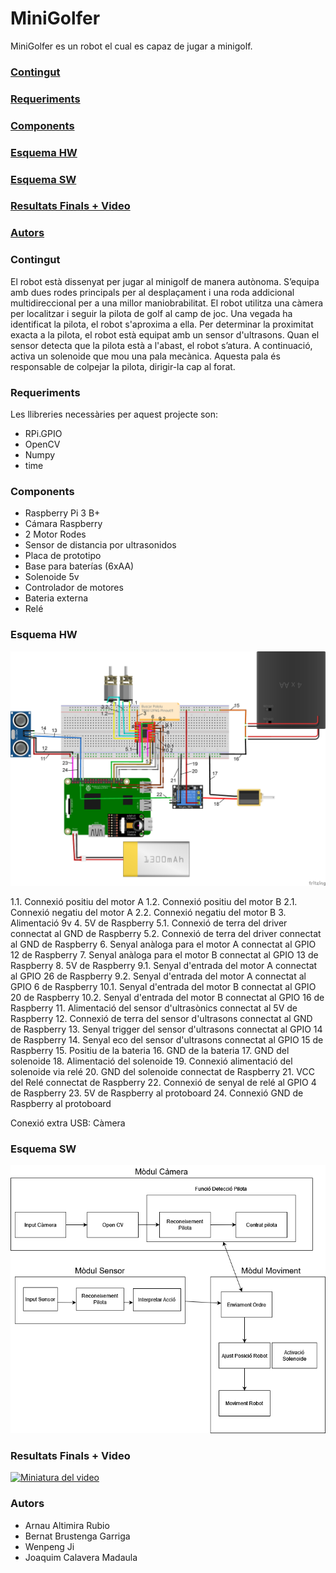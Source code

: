 # MiniGolfer
MiniGolfer es un robot el cual es capaz de jugar a minigolf.

### [Contingut](#contingut)
### [Requeriments](#requeriments)
### [Components](#components)
### [Esquema HW](#esquema-hw)
### [Esquema SW](#esquema-sw)
### [Resultats Finals + Video](#resultats-finals--video)
### [Autors](#autors)

### Contingut

El robot està dissenyat per jugar al minigolf de manera autònoma. S’equipa amb dues rodes principals per al desplaçament i una roda addicional multidireccional per a una millor maniobrabilitat. El robot utilitza una càmera per localitzar i seguir la pilota de golf al camp de joc. Una vegada ha identificat la pilota, el robot s'aproxima a ella.
Per determinar la proximitat exacta a la pilota, el robot està equipat amb un sensor d'ultrasons. Quan el sensor detecta que la pilota està a l'abast, el robot s’atura. A continuació, activa un solenoide que mou una pala mecànica. Aquesta pala és responsable de colpejar la pilota, dirigir-la cap al forat.

### Requeriments
Les llibreries necessàries per aquest projecte son:
- RPi.GPIO
- OpenCV
- Numpy
- time

### Components
- Raspberry Pi 3 B+
- Cámara Raspberry
- 2 Motor Rodes
- Sensor de distancia por ultrasonidos
- Placa de prototipo
- Base para baterías (6xAA)
- Solenoide 5v
- Controlador de motores
- Bateria externa
- Relé

### Esquema HW
![MiniGolfer Hardware Diagram](./HW/MiniGolfer_HW.png)

1.1. Connexió positiu del motor A
1.2. Connexió positiu del motor B
2.1. Connexió negatiu del motor A
2.2. Connexió negatiu del motor B
3. Alimentació 9v
4. 5V de Raspberry
5.1. Connexió de terra del driver connectat al GND de Raspberry
5.2. Connexió de terra del driver connectat al GND de Raspberry
6. Senyal anàloga para el motor A connectat al GPIO 12 de Raspberry
7. Senyal anàloga para el motor B connectat al GPIO 13 de Raspberry
8. 5V de Raspberry
9.1. Senyal d'entrada del motor A connectat al GPIO 26 de Raspberry
9.2. Senyal d'entrada del motor A connectat al GPIO 6 de Raspberry
10.1. Senyal d'entrada del motor B connectat al GPIO 20 de Raspberry
10.2. Senyal d'entrada del motor B connectat al GPIO 16 de Raspberry
11. Alimentació del sensor d'ultrasònics connectat al 5V de Raspberry
12. Connexió de terra del sensor d'ultrasons connectat al GND de Raspberry
13. Senyal trigger del sensor d'ultrasons connectat al GPIO 14 de Raspberry
14. Senyal eco del sensor d'ultrasons connectat al GPIO 15 de Raspberry
15. Positiu de la bateria
16. GND de la bateria
17. GND del solenoide
18. Alimentació del solenoide
19. Connexió alimentació del solenoide via relé
20. GND del solenoide connectat de Raspberry
21. VCC del Relé connectat de Raspberry
22. Connexió de senyal de relé al GPIO 4 de Raspberry
23. 5V de Raspberry al protoboard
24. Connexió GND de Raspberry al protoboard

Conexió extra USB: Càmera


### Esquema SW
![Architecture MINIGOLFER](ASW/ArquitecturaSW.png)

### Resultats Finals + Video
[![Miniatura del video](https://img.youtube.com/vi/eHLhcOQ6SlU/0.jpg)](https://www.youtube.com/watch?v=eHLhcOQ6SlU)

### Autors

- Arnau Altimira Rubio
- Bernat Brustenga Garriga
- Wenpeng Ji
- Joaquim Calavera Madaula
